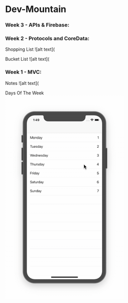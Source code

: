 # Dev-Mountain


### Week 3 - APIs & Firebase:



### Week 2 - Protocols and CoreData:

Shopping List
![alt text](


Bucket List
![alt text](


### Week 1 - MVC:

Notes
![alt text](


Days Of The Week
![alt text](https://github.com/owenhenley/Dev-Mountain/blob/master/DaysOfTheWeek2/DaysOfTheWeek.gif)

